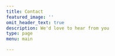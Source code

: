 ```yaml
---
title: Contact
featured_image: ''
omit_header_text: true
description: We'd love to hear from you
type: page
menu: main

---
```



<!-- This is an example of a custom shortcode that you can put right into your content. You will need to add a form action to the the shortcode to make it work. Check out [Formspree](https://formspree.io/) for a simple, free form service.  -->

<!-- {{< form-contact action="https://example.com"  >}} -->

